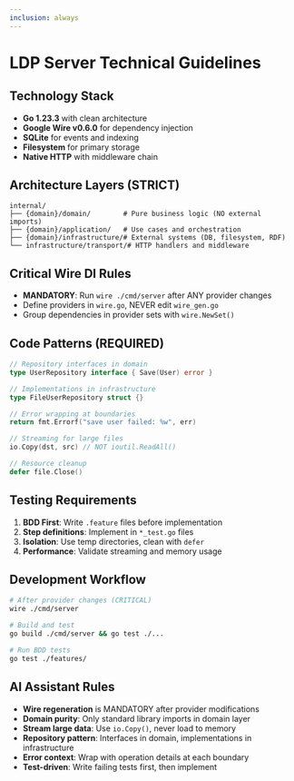 ```yaml
---
inclusion: always
---
```


# LDP Server Technical Guidelines

## Technology Stack
- **Go 1.23.3** with clean architecture
- **Google Wire v0.6.0** for dependency injection
- **SQLite** for events and indexing
- **Filesystem** for primary storage
- **Native HTTP** with middleware chain

## Architecture Layers (STRICT)
```
internal/
├── {domain}/domain/        # Pure business logic (NO external imports)
├── {domain}/application/   # Use cases and orchestration
├── {domain}/infrastructure/# External systems (DB, filesystem, RDF)
└── infrastructure/transport/# HTTP handlers and middleware
```

## Critical Wire DI Rules
- **MANDATORY**: Run `wire ./cmd/server` after ANY provider changes
- Define providers in `wire.go`, NEVER edit `wire_gen.go`
- Group dependencies in provider sets with `wire.NewSet()`

## Code Patterns (REQUIRED)
```go
// Repository interfaces in domain
type UserRepository interface { Save(User) error }

// Implementations in infrastructure  
type FileUserRepository struct {}

// Error wrapping at boundaries
return fmt.Errorf("save user failed: %w", err)

// Streaming for large files
io.Copy(dst, src) // NOT ioutil.ReadAll()

// Resource cleanup
defer file.Close()
```

## Testing Requirements
1. **BDD First**: Write `.feature` files before implementation
2. **Step definitions**: Implement in `*_test.go` files
3. **Isolation**: Use temp directories, clean with `defer`
4. **Performance**: Validate streaming and memory usage

## Development Workflow
```bash
# After provider changes (CRITICAL)
wire ./cmd/server

# Build and test
go build ./cmd/server && go test ./...

# Run BDD tests
go test ./features/
```

## AI Assistant Rules
- **Wire regeneration** is MANDATORY after provider modifications
- **Domain purity**: Only standard library imports in domain layer
- **Stream large data**: Use `io.Copy()`, never load to memory
- **Repository pattern**: Interfaces in domain, implementations in infrastructure
- **Error context**: Wrap with operation details at each boundary
- **Test-driven**: Write failing tests first, then implement